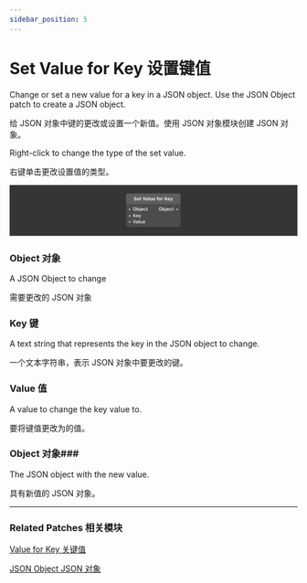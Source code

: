 ```yaml
---
sidebar_position: 5
---
```


# Set Value for Key 设置键值

Change or set a new value for a key in a JSON object. Use the JSON Object patch to create a JSON object.

给 JSON 对象中键的更改或设置一个新值。使用 JSON 对象模块创建 JSON 对象。

Right-click to change the type of the set value.

右键单击更改设置值的类型。

![Image](./../../../static/img/docs/Data/set-value-for-key.png)

### Object 对象

A JSON Object to change

需要更改的 JSON 对象

### Key 键

A text string that represents the key in the JSON object to change.

一个文本字符串，表示 JSON 对象中要更改的键。

### Value 值

A value to change the key value to.

要将键值更改为的值。

### Object 对象### 

The JSON object with the new value.

具有新值的 JSON 对象。

------

### Related Patches 相关模块

[Value for Key 关键值](./Value%20for%20Key)

[JSON Object JSON 对象](./JSON%20Object)
